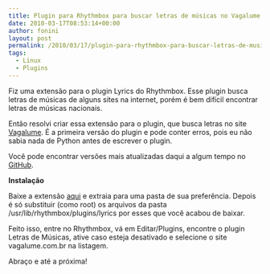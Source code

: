 ```yaml
---
title: Plugin para Rhythmbox para buscar letras de músicas no Vagalume
date: 2010-03-17T08:53:14+00:00
author: fonini
layout: post
permalink: /2010/03/17/plugin-para-rhythmbox-para-buscar-letras-de-musicas-no-vagalume/
tags:
  - Linux
  - Plugins
---
```

Fiz uma extensão para o plugin Lyrics do Rhythmbox. Esse plugin busca letras de músicas de alguns sites na internet, porém é bem difícil encontrar letras de músicas nacionais. 

Então resolvi criar essa extensão para o plugin, que busca letras no site [Vagalume](http://www.vagalume.com.br). É a primeira versão do plugin e pode conter erros, pois eu não sabia nada de Python antes de escrever o plugin. 

Você pode encontrar versões mais atualizadas daqui a algum tempo no [GitHub](http://github.com/fonini/VagalumeParser).

**Instalação**

Baixe a extensão [aqui](https://www.dropbox.com/s/yvw5qt1fjr1b5sq/vagalume-parser.zip?dl=0) e extraia para uma pasta de sua preferência. Depois é só substituir (como root) os arquivos da pasta /usr/lib/rhythmbox/plugins/lyrics por esses que você acabou de baixar.

Feito isso, entre no Rhythmbox, vá em Editar/Plugins, encontre o plugin Letras de Músicas, ative caso esteja desativado e selecione o site vagalume.com.br na listagem.

Abraço e até a próxima!